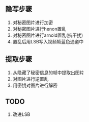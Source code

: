 ## 隐写步骤
1. 对秘密图片进行加密
2. 对秘密图片进行henon置乱
3. 对秘密图片进行arnold置乱(抗干扰)
4. 置乱后用LSB写入视频帧蓝色通道中

## 提取步骤
1. 从隐藏了秘密信息的帧中提取出图片
2. 对图片进行逆置乱
3. 用密钥对图片进行解密

## TODO
1. 改进LSB